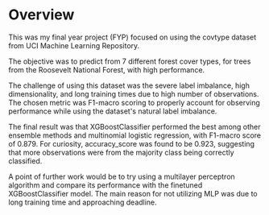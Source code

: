# Overview 

This was my final year project (FYP) focused on using the covtype dataset from UCI Machine Learning Repository.

The objective was to predict from 7 different forest cover types, for trees from the Roosevelt National Forest, with
high performance.

The challenge of using this dataset was the severe label imbalance, high dimensionality, and long training times due to 
high number of observations. The chosen metric was F1-macro scoring to properly account for observing performance while 
using the dataset's natural label imbalance.

The final result was that XGBoostClassifier performed the best among other ensemble methods and multinomial logistic regression, with F1-macro score of 0.879. For curiosity, accuracy_score was found to be 0.923, suggesting that more observations were from the majority class being correctly classified.

A point of further work would be to try using a multilayer perceptron algorithm and compare its performance with the finetuned XGBoostClassifier model. The main reason for not utilizing MLP was due to long training time and approaching deadline.
